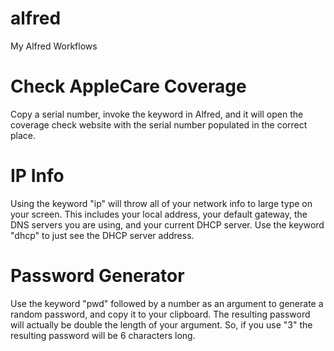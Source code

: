 # alfred
My Alfred Workflows

# Check AppleCare Coverage
Copy a serial number, invoke the keyword in Alfred, and it will open the coverage check website with the serial number populated in the correct place.

# IP Info 
Using the keyword "ip" will throw all of your network info to large type on your screen.
This includes your local address, your default gateway, the DNS servers you are using, and your current DHCP server.
Use the keyword "dhcp" to just see the DHCP server address.

# Password Generator 
Use the keyword "pwd" followed by a number as an argument to generate a random password, and copy it to your clipboard.
The resulting password will actually be double the length of your argument. So, if you use "3" the resulting password will be 6 characters long.
